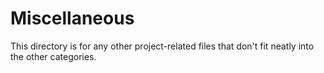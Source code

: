 # Miscellaneous

This directory is for any other project-related files that don't fit neatly into the other categories.